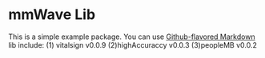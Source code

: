 ##
# mmWave Lib

This is a simple example package. You can use
[Github-flavored Markdown](https://guides.github.com/features/mastering-markdown/)
lib include:
(1) vitalsign v0.0.9
(2)highAccuraccy v0.0.3
(3)peopleMB v0.0.2
